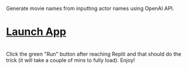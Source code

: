 Generate movie names from inputting actor names using OpenAI API. <br>

# [Launch App](https://replit.com/join/ewvfmotbra-ani0104) 
<br>
Click the green "Run" button after reaching Replit and that should do the trick (it will take a couple of mins to fully load). Enjoy!
